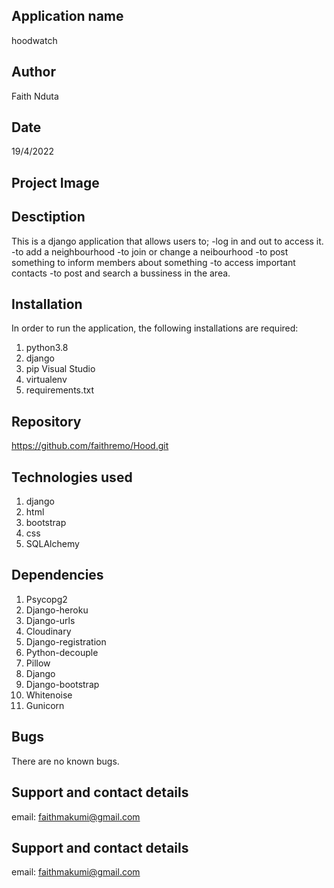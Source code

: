 ## Application name
hoodwatch

## Author
Faith Nduta

## Date
19/4/2022

## Project Image



## Desctiption
This is a django application that allows users to;
-log in and out to access it.
-to add a neighbourhood
-to join or change a neibourhood
-to post something to inform members about something
-to access important contacts
-to post and search a bussiness in the area.


## Installation
In order to run the application, the following installations are required:
 1. python3.8 
 2. django
 3. pip Visual Studio 
 4. virtualenv 
 5. requirements.txt


 ## Repository
https://github.com/faithremo/Hood.git

## Technologies used
1. django
2. html
3. bootstrap
4. css
5. SQLAlchemy

## Dependencies
1. Psycopg2
2. Django-heroku
3. Django-urls
4. Cloudinary
5. Django-registration
6. Python-decouple
7. Pillow
8. Django
9. Django-bootstrap
11. Whitenoise
12. Gunicorn

## Bugs
There are no known bugs.

## Support and contact details
email: faithmakumi@gmail.com

## Support and contact details
email: faithmakumi@gmail.com